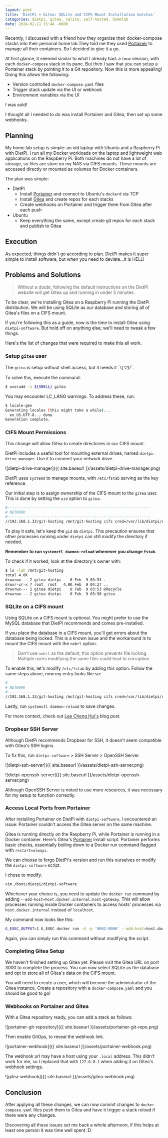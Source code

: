 ```yaml
---
layout: post
title: 'DietPi + Gitea: SQLite and CIFS Mount Installation Gotchas'
categories: dietpi, gitea, sqlite, self-hosted, homelab
date: 2024-02-11 15:44 -0800
---
```

Recently, I discussed with a friend how they organize their docker-compose stacks into
their personal home lab.They told me they used [Portainer](https://docs.portainer.io/)
to manage all their containers. So I decided to give it a go.

At first glance, it seemed similar to what I already had: a `tmux` session, with each
`docker-compose` stack in its pane. But then I saw that you can setup a Portainer stack
by pointing it to a Git repository. Now this is more appealing! Doing this allows the
following:
* Version controlled `docker-compose.yaml` files
* Trigger stack update via the UI or webhook
* Environment variables via the UI

I was sold!

I thought all I needed to do was install Portainer and Gitea, then set up some webhooks.

## Planning

My home lab setup is simple: an old laptop with Ubuntu and a Raspberry Pi with DietPi.
I run all my Docker workloads on the laptop and lightweight web applications on the Raspberry Pi.
Both machines do not have a lot of storage, so files are store on my NAS via CIFS mounts. These mounts
are accessed directly or mounted as volumes for Docker containers.

The plan was simple:
* DietPi
  * Install [Portainer](https://dietpi.com/docs/software/programming/#portainer) and connect to Ubuntu's `dockerd` via TCP
  * Install [Gitea](https://dietpi.com/docs/software/cloud/#gitea) and create repos for each stacks
  * Create webhooks on Portainer and trigger them from Gitea after each push
* Ubuntu
  * Keep everything the same, except create git repos for each stack and publish to Gitea
  
## Execution

As expected, things didn't go according to plan. DietPi makes it super simple
to install software, but when you need to deviate...it is HELL!

## Problems and Solutions

> Without a doubt, following the default instructions on the DietPi website will get Gitea up and running in under 5 minutes.

To be clear, we're installing Gitea on a Raspberry Pi running the DietPi distribution.
We will be using SQLite as our database and storing all of Gitea's files on a CIFS mount.

If you're following this as a guide, now is the time to install Gitea using `dietpi-software`.
But hold off on anything else; we'll need to tweak a few things.

Here's the list of changes that were required to make this all work.

### Setup `gitea` user

The `gitea` is setup without shell access, but it needs it ¯\\_(ツ)_/¯.

To solve this, execute the command:
```sh
$ useradd -s ${SHELL} gitea
```
You may encounter LC_LANG warnings. To address these, run:
```sh
$ locale-gen
Generating locales (this might take a while)...
  en_US.UTF-8... done
Generation complete.
```

### CIFS Mount Permissions

This change will allow Gitea to create directories in our CIFS mount.

DietPi includes a useful tool for mounting external drives, named `dietpi-drive_manager`.
Use it to connect your network drive.

![dietpi-drive-manager]({{ site.baseurl }}/assets/dietpi-drive-manager.png)

DietPi uses `systemd` to manage mounts, with `/etc/fstab` serving as the key reference.

Our initial step is to assign ownership of the CIFS mount to the `gitea` user.
This is done by setting the `uid` option to `gitea`.
```sh
#----------------------------------------------------------------
# NETWORK
#----------------------------------------------------------------
//192.168.1.33/git-hosting /mnt/git-hosting cifs cred=/var/lib/dietpi/dietpi-drive_manager/mnt-git-hosting.cred,iocharset=utf8,uid=gitea,gid=dietpi,file_mode=0770,dir_mode=0770,vers=2.1,nofail,noauto,x-systemd.automount
```
To play it safe, let's keep the `gid` as `dietpi`. This precaution ensures that other
processes running under `dietpi` can still modify the directory if needed.

**Remember to run `systemctl daemon-reload` whenever you change `fstab`.**

To check if it worked, look at the directory's owner with:
```sh
$ ls -lah /mnt/git-hosting
total 4.0K
drwxrwx--- 2 gitea dietpi    0 Feb  9 03:53 .
drwxr-xr-x 7 root  root   4.0K Feb  9 04:27 ..
drwxrwx--- 2 gitea dietpi    0 Feb  9 03:53 @Recycle
drwxrwx--- 2 gitea dietpi    0 Feb  9 03:56 gitea
```

### SQLite on a CIFS mount

Using SQLite on a CIFS mount is optional. You might prefer to use the MySQL database
that DietPi recommends and comes pre-installed.

If you place the database in a CIFS mount, you'll get errors about the database being locked.
This is a known issue and the workaround is to mount the CIFS mount with the `nobrl` option.

> Don't use `nobrl` as the default, this option prevents file locking. Multiple users modifying the same files could lead to corruption.

To enable this, let's modify `/etc/fstab` by adding this option. Follow the same steps above, now my entry looks like so:
```sh
#----------------------------------------------------------------
# NETWORK
#----------------------------------------------------------------
//192.168.1.33/git-hosting /mnt/git-hosting cifs cred=/var/lib/dietpi/dietpi-drive_manager/mnt-git-hosting.cred,iocharset=utf8,uid=gitea,gid=dietpi,file_mode=0770,dir_mode=0770,vers=2.1,nofail,noauto,nobrl,x-systemd.automount
```
Lastly, run `systemctl daemon-reload` to save changes.

For more context, check out [Lee Cheng Hui's](https://lchenghui.com/nobrl-for-mount-cifs) blog post.

### Dropbear SSH Server

Although DietPi recommends Dropbear for SSH, it doesn't seem compatible with Gitea's SSH logins.

To fix this, run `dietpi-software` > SSH Server > OpenSSH Server.

![dietpi-ssh-server]({{ site.baseurl }}/assets/dietpi-ssh-server.png)

![dietpi-openssh-server]({{ site.baseurl }}/assets/dietpi-openssh-server.png)

Although OpenSSH Server is noted to use more resources, it was necessary for my setup to function correctly.

### Access Local Ports from Portainer

After installing Portainer on DietPi with `dietpi-software`, I encountered an issue:
Portainer couldn't access the Gitea server on the same machine.

Gitea is running directly on the Raspberry Pi, while Portainer is running in a Docker container.
Here's Gitea's [Portainer](https://github.com/MichaIng/DietPi/blob/6a4b6e0486ffe363f6f75fda6f6d3718ac6aa627/dietpi/dietpi-software#L11784-L11796)
install script. Portainer performs basic checks, essentially boiling down to a
Docker run command flagged with `restart=always`.

We can choose to forgo DietPi's version and run this ourselves or modify the `dietpi-software` script.

I chose to modify.
```sh
vim /boot/dietpi/dietpi-software
```
Whichever your choice is, you need to update the `docker run` command by adding `--add-host=host.docker.internal:host-gateway`.
This will allow processes running inside Docker containers to access hosts' processes via `host.docker.internal` instead of `localhost`.

My command now looks like this:
```sh
G_EXEC_OUTPUT=1 G_EXEC docker run -d -p '9002:9000' --add-host=host.docker.internal:host-gateway --name=portainer --restart=always -v '/run/docker.sock:/var/run/docker.sock' -v 'portainer_data:/data' 'portainer/portainer-ce'
```

Again, you can simply run this command without modifying the script.

### Completing Gitea Setup

We haven't finished setting up Gitea yet. Please visit the Gitea URL on port 3000
to complete the process. You can now select SQLite as the database and opt to store
all of Gitea's data on the CIFS mount.

You will need to create a user, which will become the administrator of the Gitea instance.
Create a repository with a `docker-compose.yaml` and you should be good to go!

### Webhooks on Portainer and Gitea

With a Gitea repository ready, you can add a stack as follows:

![portainer-git-repository]({{ site.baseurl }}/assets/portainer-git-repo.png)

Then enable GitOps, to reveal the webhook link.

![portainer-webhook]({{ site.baseurl }}/assets/portainer-webhook.png)

The webhook url may have a host using your `.local` address. This didn't work for me,
so I replaced that with `127.0.0.1` when adding it on Gitea's webhook settings.

![gitea-webhook]({{ site.baseurl }}/assets/gitea-webhook.png)

## Conclusion

After applying all these changes, we can now commit changes to `docker-compose.yaml` files
push them to Gitea and have it trigger a stack reload if there were any changes.

Discovering all these issues set me back a whole afternoon, if this helps at least one person
it was time well spent :D
